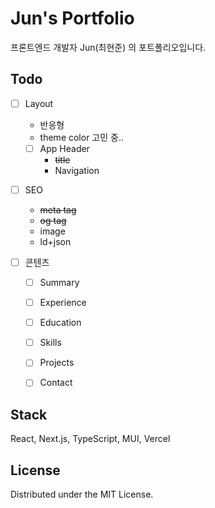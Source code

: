 # Jun's Portfolio

프론트엔드 개발자 Jun(최현준) 의 포트폴리오입니다.

## Todo
- [ ] Layout 
  - 반응형  
  - theme color 고민 중..  
  - [ ] App Header
    - ~~title~~
    - Navigation
    
- [ ] SEO
  - ~~meta tag~~
  - ~~og tag~~ 
  - image
  - ld+json
  
- [ ] 콘텐츠
  - [ ] Summary 
  - [ ] Experience
  - [ ] Education
  - [ ] Skills
  - [ ] Projects
  - [ ] Contact


## Stack
React, Next.js, TypeScript, MUI, Vercel

## License

Distributed under the MIT License.

